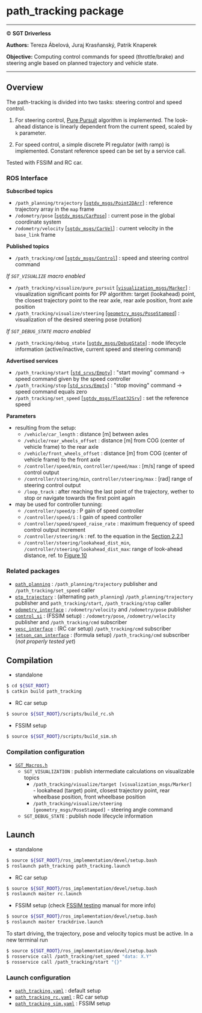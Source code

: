 # **path_tracking package**

___

© **SGT Driverless**

**Authors:** Tereza Ábelová, Juraj Krasňanský, Patrik Knaperek

**Objective:** Computing control commands for speed (throttle/brake) and steering angle based on planned trajectory and vehicle state.

___

## Overview

The path-tracking is divided into two tasks: steering control and speed control.

1. For steering control, [Pure Pursuit](https://drive.google.com/file/d/1ObsUo9i07dW73RavOTAYJBq5Mh6H2AWu/view?usp=share_link) algorithm is implemented. The look-ahead distance is linearly dependent from the current speed, scaled by `k` parameter.

2. For speed control, a simple discrete PI regulator (with ramp) is implemented. Constant reference speed can be set by a service call.

Tested with FSSIM and RC car.

### ROS Interface

**Subscribed topics**
* `/path_planning/trajectory` [[`sgtdv_msgs/Point2DArr`](../sgtdv_msgs/msg/Point2DArr.msg)] : reference trajectory array in the `map` frame
* `/odometry/pose` [[`sgtdv_msgs/CarPose`](../sgtdv_msgs/msg/CarPose.msg)] : current pose in the global coordinate system
* `/odometry/velocity` [[`sgtdv_msgs/CarVel`](../sgtdv_msgs/msg/CarVel.msg)] : current velocity in the `base_link` frame

**Published topics**
* `/path_tracking/cmd` [[`sgtdv_msgs/Control`](../sgtdv_msgs/msg/Control.msg)] : speed and steering control command

*If `SGT_VISUALIZE` macro enabled*
* `/path_tracking/visualize/pure_pursuit` [[`visualization_msgs/Marker`](http://docs.ros.org/en/noetic/api/visualization_msgs/html/msg/Marker.html)] : visualization significant points for PP algorithm: target (lookahead) point, the closest trajectory point to the rear axle, rear axle position, front axle position
* `/path_tracking/visualize/steering` [[`geometry_msgs/PoseStamped`](https://docs.ros2.org/latest/api/geometry_msgs/msg/PoseStamped.html)] : visualization of the desired steering pose (rotation)

*If `SGT_DEBUG_STATE` macro enabled*
* `/path_tracking/debug_state` [[`sgtdv_msgs/DebugState`](../sgtdv_msgs/msg/DebugState.msg)] : node lifecycle information (active/inactive, current speed and steering command)

**Advertised services**
* `/path_tracking/start` [[`std_srvs/Empty`](http://docs.ros.org/en/noetic/api/std_srvs/html/srv/Empty.html)] : "start moving" command → speed command given by the speed controller
* `/path_tracking/stop` [[`std_srvs/Empty`](http://docs.ros.org/en/noetic/api/std_srvs/html/srv/Empty.html)] : "stop moving" command → speed command equals zero
* `/path_tracking/set_speed` [[`sgtdv_msgs/Float32Srv`](../sgtdv_msgs/srv/Float32Srv.srv)] : set the reference speed

**Parameters**
* resulting from the setup:
    - `/vehicle/car_length` : distance [m] between axles
    - `/vehicle/rear_wheels_offset` : distance [m] from COG (center of vehicle frame) to the rear axle
    - `/vehicle/front_wheels_offset` : distance [m] from COG (center of vehicle frame) to the front axle
    - `/controller/speed/min`, `controller/speed/max` : [m/s] range of speed control output
    - `/controller/steering/min`, `controller/steering/max` : [rad] range of steering control output
    - `/loop_track` : after reaching the last point of the trajectory, wether to stop or navigate towards the first point again
* may be used for controller tunning:
    - `/controller/speed/p` : P gain of speed controller
    - `/controller/speed/i` : I gain of speed controller
    <!-- - `controller/speed/ref_speed` : constant reference speed -->
    - `/controller/speed/speed_raise_rate` : maximum frequency of speed control output increment
    - `/controller/steering/k` : ref. to the equation in the [Section 2.2.1](https://drive.google.com/file/d/1ObsUo9i07dW73RavOTAYJBq5Mh6H2AWu/view?usp=share_link)
    - `/controller/steering/lookahead_dist_min`,  `/controller/steering/lookahead_dist_max`: range of look-ahead distance, ref. to [Figure 10](https://drive.google.com/file/d/1ObsUo9i07dW73RavOTAYJBq5Mh6H2AWu/view?usp=share_link)

### Related packages
* [`path_planning`](../path_planning/README.md) : `/path_planning/trajectory` publisher and `/path_tracking/set_speed` caller
* [`ptp_trajectory`](../ptp_trajectory/README.md) : (alternating `path_planning`) `/path_planning/trajectory` publisher and `path_tracking/start`, `/path_tracking/stop` caller
* [`odometry_interface`](../odometry_interface/README.md) : `/odometry/velocity` and `/odometry/pose` publisher
* [`control_si`](../simulation_interface/control_si/README.md) : (FSSIM setup) : `/odometry/pose`, `/odometry/velocity` publisher and `/path_tracking/cmd` subscriber
* [`vesc_interface`](../racecar_interface/vesc_interface/README.md) : (RC car setup) `/path_tracking/cmd` subscriber
* [`jetson_can_interface`](../jetson_can_interface/README.md) : (formula setup) `/path_tracking/cmd` subscriber (*not properly tested yet*)

## Compilation
* standalone
```sh
$ cd ${SGT_ROOT}
$ catkin build path_tracking
```
* RC car setup
```sh
$ source ${SGT_ROOT}/scripts/build_rc.sh
```
* FSSIM setup
```sh
$ source ${SGT_ROOT}/scripts/build_sim.sh
```

### Compilation configuration
* [`SGT_Macros.h`](../SGT_Macros.h)
	- `SGT_VISUALIZATION` : publish intermediate calculations on visualizable topics
        - `/path_tracking/visualize/target [visualization_msgs/Marker]` - lookahead (target) point, closest trajectory point, rear wheelbase position, front wheelbase position
        - `/path_tracking/visualize/steering [geometry_msgs/PoseStamped]` - steering angle command
    - `SGT_DEBUG_STATE` : publish node lifecycle information
    

## Launch
* standalone
```sh
$ source ${SGT_ROOT}/ros_implementation/devel/setup.bash
$ roslaunch path_tracking path_tracking.launch
```
* RC car setup
```sh
$ source ${SGT_ROOT}/ros_implementation/devel/setup.bash
$ roslaunch master rc.launch
```
* FSSIM setup (check [FSSIM testing](../../doc/FSSIM_testing.md) manual for more info)
```sh
$ source ${SGT_ROOT}/ros_implementation/devel/setup.bash
$ roslaunch master trackdrive.launch
```

To start driving, the trajectory, pose and velocity topics must be active. In a new terminal run
```sh
$ source ${SGT_ROOT}/ros_implementation/devel/setup.bash
$ rosservice call /path_tracking/set_speed "data: X.Y"
$ rosservice call /path_tracking/start "{}"
```
### Launch configuration
* [`path_tracking.yaml`](../path_tracking/params/path_tracking.yaml) : default setup 
* [`path_tracking_rc.yaml`](../path_tracking/params/path_tracking_rc.yaml) : RC car setup
* [`path_tracking_sim.yaml`](../path_tracking/params/path_tracking_sim.yaml) : FSSIM setup
